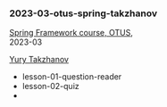 ### 2023-03-otus-spring-takzhanov

[Spring Framework course, OTUS](https://otus.ru/lessons/javaspring/),  
2023-03  

[Yury Takzhanov](https://takzhanov.github.io/)

* lesson-01-question-reader
* lesson-02-quiz
* 